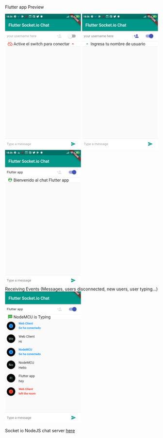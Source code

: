 Flutter app Preview 
<div class="Row">
 <img src="https://github.com/cesarazocar/flutterchatsocketio/blob/master/SS%20Disconnected.png" width="250" title="Disconnected from Socket" alt="Disconnected from Socket">   
<img src="https://github.com/cesarazocar/flutterchatsocketio/blob/master/SS%20EnterUsername.png" width="250" title="Enter your Username and click the icon" alt="Enter your Username and click the icon"> 
<img src="https://github.com/cesarazocar/flutterchatsocketio/blob/master/SS%20User%20Connected.png" width="250" title=" Welcome message" alt="Welcome message">
  </div>
  Receiving Events (Messages, users disconnected, new users, user typing...)
<img src="https://github.com/cesarazocar/flutterchatsocketio/blob/master/chat.png" width="250" title="Socketio client example" alt="Socket.io client example">


Socket io NodeJS chat server <a href="https://github.com/cesarazocar/chatSocketNodeJS">here</a>
